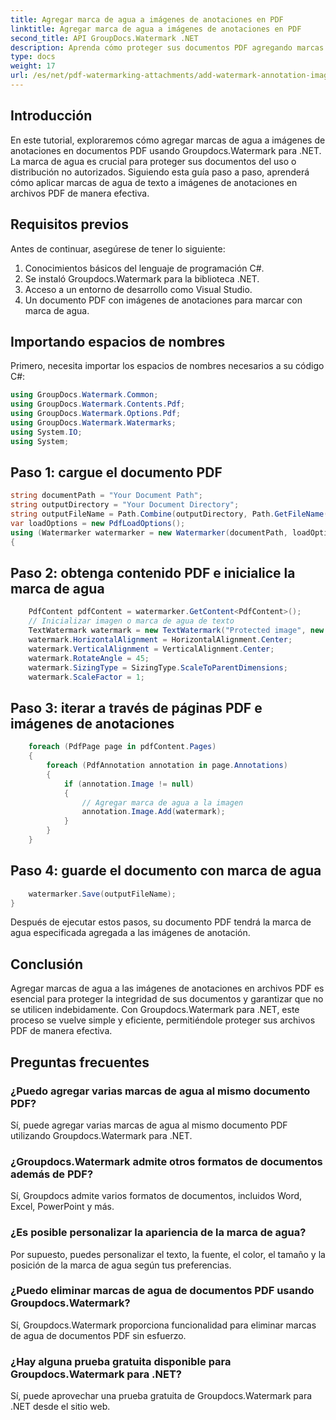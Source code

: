 ```yaml
---
title: Agregar marca de agua a imágenes de anotaciones en PDF
linktitle: Agregar marca de agua a imágenes de anotaciones en PDF
second_title: API GroupDocs.Watermark .NET
description: Aprenda cómo proteger sus documentos PDF agregando marcas de agua a las imágenes de anotaciones usando Groupdocs.Watermark para .NET.
type: docs
weight: 17
url: /es/net/pdf-watermarking-attachments/add-watermark-annotation-images-pdf/
---
```

## Introducción
En este tutorial, exploraremos cómo agregar marcas de agua a imágenes de anotaciones en documentos PDF usando Groupdocs.Watermark para .NET. La marca de agua es crucial para proteger sus documentos del uso o distribución no autorizados. Siguiendo esta guía paso a paso, aprenderá cómo aplicar marcas de agua de texto a imágenes de anotaciones en archivos PDF de manera efectiva.
## Requisitos previos
Antes de continuar, asegúrese de tener lo siguiente:
1. Conocimientos básicos del lenguaje de programación C#.
2. Se instaló Groupdocs.Watermark para la biblioteca .NET.
3. Acceso a un entorno de desarrollo como Visual Studio.
4. Un documento PDF con imágenes de anotaciones para marcar con marca de agua.

## Importando espacios de nombres
Primero, necesita importar los espacios de nombres necesarios a su código C#:
```csharp
using GroupDocs.Watermark.Common;
using GroupDocs.Watermark.Contents.Pdf;
using GroupDocs.Watermark.Options.Pdf;
using GroupDocs.Watermark.Watermarks;
using System.IO;
using System;
```
## Paso 1: cargue el documento PDF
```csharp
string documentPath = "Your Document Path";
string outputDirectory = "Your Document Directory";
string outputFileName = Path.Combine(outputDirectory, Path.GetFileName(documentPath));
var loadOptions = new PdfLoadOptions();
using (Watermarker watermarker = new Watermarker(documentPath, loadOptions))
{
```
## Paso 2: obtenga contenido PDF e inicialice la marca de agua
```csharp
    PdfContent pdfContent = watermarker.GetContent<PdfContent>();
    // Inicializar imagen o marca de agua de texto
    TextWatermark watermark = new TextWatermark("Protected image", new Font("Arial", 8));
    watermark.HorizontalAlignment = HorizontalAlignment.Center;
    watermark.VerticalAlignment = VerticalAlignment.Center;
    watermark.RotateAngle = 45;
    watermark.SizingType = SizingType.ScaleToParentDimensions;
    watermark.ScaleFactor = 1;
```
## Paso 3: iterar a través de páginas PDF e imágenes de anotaciones
```csharp
    foreach (PdfPage page in pdfContent.Pages)
    {
        foreach (PdfAnnotation annotation in page.Annotations)
        {
            if (annotation.Image != null)
            {
                // Agregar marca de agua a la imagen
                annotation.Image.Add(watermark);
            }
        }
    }
```
## Paso 4: guarde el documento con marca de agua
```csharp
    watermarker.Save(outputFileName);
}
```
Después de ejecutar estos pasos, su documento PDF tendrá la marca de agua especificada agregada a las imágenes de anotación.

## Conclusión
Agregar marcas de agua a las imágenes de anotaciones en archivos PDF es esencial para proteger la integridad de sus documentos y garantizar que no se utilicen indebidamente. Con Groupdocs.Watermark para .NET, este proceso se vuelve simple y eficiente, permitiéndole proteger sus archivos PDF de manera efectiva.
## Preguntas frecuentes
### ¿Puedo agregar varias marcas de agua al mismo documento PDF?
Sí, puede agregar varias marcas de agua al mismo documento PDF utilizando Groupdocs.Watermark para .NET.
### ¿Groupdocs.Watermark admite otros formatos de documentos además de PDF?
Sí, Groupdocs admite varios formatos de documentos, incluidos Word, Excel, PowerPoint y más.
### ¿Es posible personalizar la apariencia de la marca de agua?
Por supuesto, puedes personalizar el texto, la fuente, el color, el tamaño y la posición de la marca de agua según tus preferencias.
### ¿Puedo eliminar marcas de agua de documentos PDF usando Groupdocs.Watermark?
Sí, Groupdocs.Watermark proporciona funcionalidad para eliminar marcas de agua de documentos PDF sin esfuerzo.
### ¿Hay alguna prueba gratuita disponible para Groupdocs.Watermark para .NET?
Sí, puede aprovechar una prueba gratuita de Groupdocs.Watermark para .NET desde el sitio web.